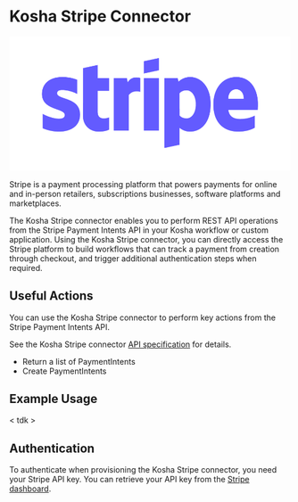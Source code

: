 # Kosha Stripe Connector

![stripe-logo](images/stripe-logo.png)

Stripe is a payment processing platform that powers payments for online and in-person retailers, subscriptions businesses, software platforms and marketplaces.

The Kosha Stripe connector enables you to perform REST API operations from the Stripe Payment Intents API in your Kosha workflow or custom application. Using the Kosha Stripe connector, you can directly access the Stripe platform to build workflows that can track a payment from creation through checkout, and trigger additional authentication steps when required.

## Useful Actions

You can use the Kosha Stripe connector to perform key actions from the Stripe Payment Intents API.

See the Kosha Stripe connector [API specification](openapi.json) for details. 

* Return a list of PaymentIntents
* Create PaymentIntents 

## Example Usage

< tdk >

## Authentication

To authenticate when provisioning the Kosha Stripe connector, you need your Stripe API key. You can retrieve your API key from the [Stripe dashboard](https://dashboard.stripe.com/login).
